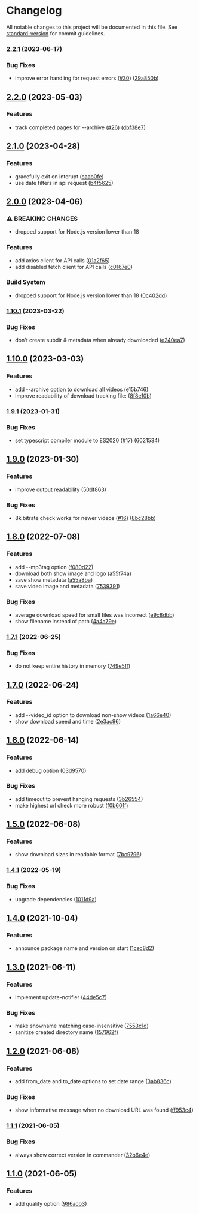 # Changelog

All notable changes to this project will be documented in this file. See [standard-version](https://github.com/conventional-changelog/standard-version) for commit guidelines.

### [2.2.1](https://github.com/koenvanzuijlen/giantbomb-show-dl/compare/v2.2.0...v2.2.1) (2023-06-17)


### Bug Fixes

* improve error handling for request errors ([#30](https://github.com/koenvanzuijlen/giantbomb-show-dl/issues/30)) ([29a850b](https://github.com/koenvanzuijlen/giantbomb-show-dl/commit/29a850bbd6583e9cbe8db69844878c6a8f33d060))

## [2.2.0](https://github.com/koenvanzuijlen/giantbomb-show-dl/compare/v2.1.0...v2.2.0) (2023-05-03)


### Features

* track completed pages for --archive ([#26](https://github.com/koenvanzuijlen/giantbomb-show-dl/issues/26)) ([dbf38e7](https://github.com/koenvanzuijlen/giantbomb-show-dl/commit/dbf38e7990406303dfd22b33cff17be7b5f97c7a))

## [2.1.0](https://github.com/koenvanzuijlen/giantbomb-show-dl/compare/v2.0.0...v2.1.0) (2023-04-28)


### Features

* gracefully exit on interupt ([caab0fe](https://github.com/koenvanzuijlen/giantbomb-show-dl/commit/caab0fe4a3c93e1395a17e509c9c9c9e558bc2a4))
* use date filters in api request ([b4f5625](https://github.com/koenvanzuijlen/giantbomb-show-dl/commit/b4f5625836f610b46199ee809265666930f96bc5))

## [2.0.0](https://github.com/koenvanzuijlen/giantbomb-show-dl/compare/v1.10.1...v2.0.0) (2023-04-06)


### ⚠ BREAKING CHANGES

* dropped support for Node.js version lower than 18

### Features

* add axios client for API calls ([01a2f65](https://github.com/koenvanzuijlen/giantbomb-show-dl/commit/01a2f652a880a09d11c84a77789bef47d4bf57bd))
* add disabled fetch client for API calls ([c0167e0](https://github.com/koenvanzuijlen/giantbomb-show-dl/commit/c0167e0e6681ec3ee3ace768444d71aa57da1180))


### Build System

* dropped support for Node.js version lower than 18 ([0c402dd](https://github.com/koenvanzuijlen/giantbomb-show-dl/commit/0c402ddc31ead5118e17ac1e695bf212fe42b02f))

### [1.10.1](https://github.com/koenvanzuijlen/giantbomb-show-dl/compare/v1.10.0...v1.10.1) (2023-03-22)


### Bug Fixes

* don't create subdir & metadata when already downloaded ([e240ea7](https://github.com/koenvanzuijlen/giantbomb-show-dl/commit/e240ea7907f2c5d417e3e226a4a750f40d8548e4))

## [1.10.0](https://github.com/koenvanzuijlen/giantbomb-show-dl/compare/v1.9.1...v1.10.0) (2023-03-03)


### Features

* add --archive option to download all videos ([e15b746](https://github.com/koenvanzuijlen/giantbomb-show-dl/commit/e15b74625249f474cd26aa5e92447005833b3df8))
* improve readability of download tracking file: ([8f8e10b](https://github.com/koenvanzuijlen/giantbomb-show-dl/commit/8f8e10b65cad3e76828ecdadf3afd993aba0ae42))

### [1.9.1](https://github.com/koenvanzuijlen/giantbomb-show-dl/compare/v1.9.0...v1.9.1) (2023-01-31)


### Bug Fixes

* set typescript compiler module to ES2020 ([#17](https://github.com/koenvanzuijlen/giantbomb-show-dl/issues/17)) ([6021534](https://github.com/koenvanzuijlen/giantbomb-show-dl/commit/60215347406ae2fcabb5858a6eebbd00802f30f5))

## [1.9.0](https://github.com/koenvanzuijlen/giantbomb-show-dl/compare/v1.8.0...v1.9.0) (2023-01-30)


### Features

* improve output readability ([50df863](https://github.com/koenvanzuijlen/giantbomb-show-dl/commit/50df8632275d1d35d02e41d83e7389d4b1fe7249))


### Bug Fixes

* 8k bitrate check works for newer videos ([#16](https://github.com/koenvanzuijlen/giantbomb-show-dl/issues/16)) ([8bc28bb](https://github.com/koenvanzuijlen/giantbomb-show-dl/commit/8bc28bbe9022ae3e043649d3ef034d8b942c983b))

## [1.8.0](https://github.com/koenvanzuijlen/giantbomb-show-dl/compare/v1.7.1...v1.8.0) (2022-07-08)


### Features

* add --mp3tag option ([f080d22](https://github.com/koenvanzuijlen/giantbomb-show-dl/commit/f080d222d17fceebd30a5dbd027f24c7629146d0))
* download both show image and logo ([a55f74a](https://github.com/koenvanzuijlen/giantbomb-show-dl/commit/a55f74abb3167e1809c2146add171e92cc0aceef))
* save show metadata ([a55a8ba](https://github.com/koenvanzuijlen/giantbomb-show-dl/commit/a55a8baf5a2d723c4cef6376c01303baadca28e1))
* save video image and metadata ([7539391](https://github.com/koenvanzuijlen/giantbomb-show-dl/commit/753939154bc1ea7c3938e774b02ca5abc3ab0c86))


### Bug Fixes

* average download speed for small files was incorrect ([e9c8dbb](https://github.com/koenvanzuijlen/giantbomb-show-dl/commit/e9c8dbb2d318874760f9bb4223524ee7b8273ce2))
* show filename instead of path ([4a4a79e](https://github.com/koenvanzuijlen/giantbomb-show-dl/commit/4a4a79eb8fdc4cabb200a869c486f1482ce60660))

### [1.7.1](https://github.com/koenvanzuijlen/giantbomb-show-dl/compare/v1.7.0...v1.7.1) (2022-06-25)


### Bug Fixes

* do not keep entire history in memory ([749e5ff](https://github.com/koenvanzuijlen/giantbomb-show-dl/commit/749e5ffb5ed2d32e03fb44f7d15db929e55d830e))

## [1.7.0](https://github.com/koenvanzuijlen/giantbomb-show-dl/compare/v1.6.0...v1.7.0) (2022-06-24)


### Features

* add --video_id option to download non-show videos ([1a66e40](https://github.com/koenvanzuijlen/giantbomb-show-dl/commit/1a66e4058032b9d817693a9b7d9ffaff6b0455c9))
* show download speed and time ([2e3ac96](https://github.com/koenvanzuijlen/giantbomb-show-dl/commit/2e3ac960065527bfb02c4d892a11c978c1e0aea9))

## [1.6.0](https://github.com/koenvanzuijlen/giantbomb-show-dl/compare/v1.5.0...v1.6.0) (2022-06-14)


### Features

* add debug option ([03d9570](https://github.com/koenvanzuijlen/giantbomb-show-dl/commit/03d957092abc77899f7179389269efca85101a4c))


### Bug Fixes

* add timeout to prevent hanging requests ([3b26554](https://github.com/koenvanzuijlen/giantbomb-show-dl/commit/3b26554f51b7521e1f55e51991ca466968ee87c7))
* make highest url check more robust ([f0b601f](https://github.com/koenvanzuijlen/giantbomb-show-dl/commit/f0b601f5579f119e4e8a05ffa35c15e309534312))

## [1.5.0](https://github.com/koenvanzuijlen/giantbomb-show-dl/compare/v1.4.1...v1.5.0) (2022-06-08)


### Features

* show download sizes in readable format ([7bc9796](https://github.com/koenvanzuijlen/giantbomb-show-dl/commit/7bc9796abe753ea12582dc48a88c1946e1059ad0))

### [1.4.1](https://github.com/koenvanzuijlen/giantbomb-show-dl/compare/v1.4.0...v1.4.1) (2022-05-19)


### Bug Fixes

* upgrade dependencies ([1011d9a](https://github.com/koenvanzuijlen/giantbomb-show-dl/commit/1011d9a7868349835720e8dcb75ae0f1cb8eada0))

## [1.4.0](https://github.com/koenvanzuijlen/giantbomb-show-dl/compare/v1.3.0...v1.4.0) (2021-10-04)


### Features

* announce package name and version on start ([1cec8d2](https://github.com/koenvanzuijlen/giantbomb-show-dl/commit/1cec8d20a5abd0da0cd4f2bbf0589c8e23e64562))

## [1.3.0](https://github.com/koenvanzuijlen/giantbomb-show-dl/compare/v1.2.0...v1.3.0) (2021-06-11)


### Features

* implement update-notifier ([44de5c7](https://github.com/koenvanzuijlen/giantbomb-show-dl/commit/44de5c7362ae96fb38f9eeb1a62a21480044fd2a))


### Bug Fixes

* make showname matching case-insensitive ([7553c1d](https://github.com/koenvanzuijlen/giantbomb-show-dl/commit/7553c1ddb37fd59510ab6d90697ad207681a882f))
* sanitize created directory name ([157962f](https://github.com/koenvanzuijlen/giantbomb-show-dl/commit/157962f57d690a0ea0626e449c91543f3c57a22e))

## [1.2.0](https://github.com/koenvanzuijlen/giantbomb-show-dl/compare/v1.1.1...v1.2.0) (2021-06-08)


### Features

* add from_date and to_date options to set date range ([3ab836c](https://github.com/koenvanzuijlen/giantbomb-show-dl/commit/3ab836c3dede8207dfab2a6af90974d4986d4de0))


### Bug Fixes

* show informative message when no download URL was found ([ff953c4](https://github.com/koenvanzuijlen/giantbomb-show-dl/commit/ff953c45b6bd2e2b5ab314908b615d8f11db4483))

### [1.1.1](https://github.com/koenvanzuijlen/giantbomb-show-dl/compare/v1.1.0...v1.1.1) (2021-06-05)


### Bug Fixes

* always show correct version in commander ([32b6e4e](https://github.com/koenvanzuijlen/giantbomb-show-dl/commit/32b6e4ee1afbb5b8c0e44bab9dad18393b739c9c))

## [1.1.0](https://github.com/koenvanzuijlen/giantbomb-show-dl/compare/v1.0.1...v1.1.0) (2021-06-05)


### Features

* add quality option ([986acb3](https://github.com/koenvanzuijlen/giantbomb-show-dl/commit/986acb37711fa5443ea3a7fd4d1674c3233cc247))
